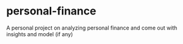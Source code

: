 # personal-finance
A personal project on analyzing personal finance and come out with insights and model (if any)
